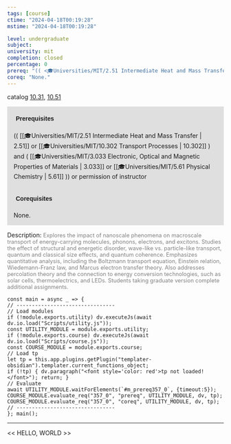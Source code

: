 ```yaml
---
tags: [course]
ctime: "2024-04-18T00:19:28"
mstime: "2024-04-18T00:19:28"

level: undergraduate
subject: 
university: mit
completion: closed
percentage: 0
prereq: "(( <🎓Universities/MIT/2.51 Intermediate Heat and Mass Transfer> or <🎓Universities/MIT/10.302 Transport Processes> ) and ( <🎓Universities/MIT/3.033 Electronic, Optical and Magnetic Properties of Materials> or <🎓Universities/MIT/5.61 Physical Chemistry> )) or permission of instructor"
coreq: "None."
---
```


catalog [10.31](http://student.mit.edu/catalog/m10a.html#10.31), [10.51](http://student.mit.edu/catalog/m10a.html#10.51)

<span style="display: block; padding: 15px; background-color: rgb(100, 100, 100, 0.2);"><font id="m_prereq357_0" style="display: block; font-family: Arial, sans-serif; font-weight: bold; padding: 5px">Prerequisites</font><br><span id="prereq357_0">(( [[🎓Universities/MIT/2.51 Intermediate Heat and Mass Transfer | 2.51]] or [[🎓Universities/MIT/10.302 Transport Processes | 10.302]] ) and ( [[🎓Universities/MIT/3.033 Electronic, Optical and Magnetic Properties of Materials | 3.033]] or [[🎓Universities/MIT/5.61 Physical Chemistry | 5.61]] )) or permission of instructor</span></span>
<span style="display: block; padding: 15px; background-color: rgb(100, 100, 100, 0.2);"><font id="m_coreq357_0" style="display: block; font-family: Arial, sans-serif; font-weight: bold; padding: 5px">Corequisites</font><br><span id="coreq357_0">None.</span></span>

<font style="">Description:</font>
<font style="color: grey; font-size: 0.8rem;">Explores the impact of nanoscale phenomena on macroscale transport of energy-carrying molecules, phonons, electrons, and excitons. Studies the effect of structural and energetic disorder, wave-like vs. particle-like transport, quantum and classical size effects, and quantum coherence. Emphasizes quantitative analysis, including the Boltzmann transport equation, Einstein relation, Wiedemann-Franz law, and Marcus electron transfer theory. Also addresses percolation theory and the connection to energy conversion technologies, such as solar cells, thermoelectrics, and LEDs. Students taking graduate version complete additional assignments.</font>

```dataviewjs
const main = async _ => {
// --------------------------------
// Load modules
if (!module.exports.utility) dv.executeJs(await dv.io.load("Scripts/utility.js"));
const UTILITY_MODULE = module.exports.utility;
if (!module.exports.course) dv.executeJs(await dv.io.load("Scripts/course.js"));
const COURSE_MODULE = module.exports.course;
// Load tp
let tp = this.app.plugins.getPlugin("templater-obsidian").templater.current_functions_object;
if (!tp) { dv.paragraph("<font style='color: red'>tp not loaded!</font>"); return; }
// Evaluate
await UTILITY_MODULE.waitForElements(`#m_prereq357_0`, {timeout:5});
COURSE_MODULE.evaluate_req("357_0", "prereq", UTILITY_MODULE, dv, tp);
COURSE_MODULE.evaluate_req("357_0", "coreq", UTILITY_MODULE, dv, tp);
// --------------------------------
}; main();
```

---

<< HELLO, WORLD >>
